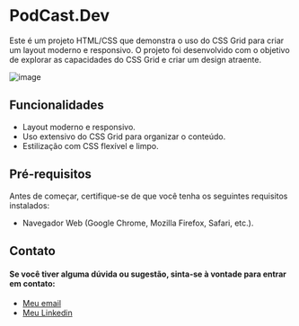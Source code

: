 # PodCast.Dev

Este é um projeto HTML/CSS que demonstra o uso do CSS Grid para criar um layout moderno e responsivo. O projeto foi desenvolvido com o objetivo de explorar as capacidades do CSS Grid e criar um design atraente.

![image](https://github.com/brogna00/podcast-dev/assets/93611151/47f29069-28d3-4c69-a09b-ffda28f87772)

## Funcionalidades

- Layout moderno e responsivo.
- Uso extensivo do CSS Grid para organizar o conteúdo.
- Estilização com CSS flexível e limpo.

## Pré-requisitos

Antes de começar, certifique-se de que você tenha os seguintes requisitos instalados:

- Navegador Web (Google Chrome, Mozilla Firefox, Safari, etc.).

## Contato

#### Se você tiver alguma dúvida ou sugestão, sinta-se à vontade para entrar em contato:

- [Meu email](brogna2000@gmail.com)
- [Meu Linkedin](https://www.linkedin.com/in/joao-brogna/)

